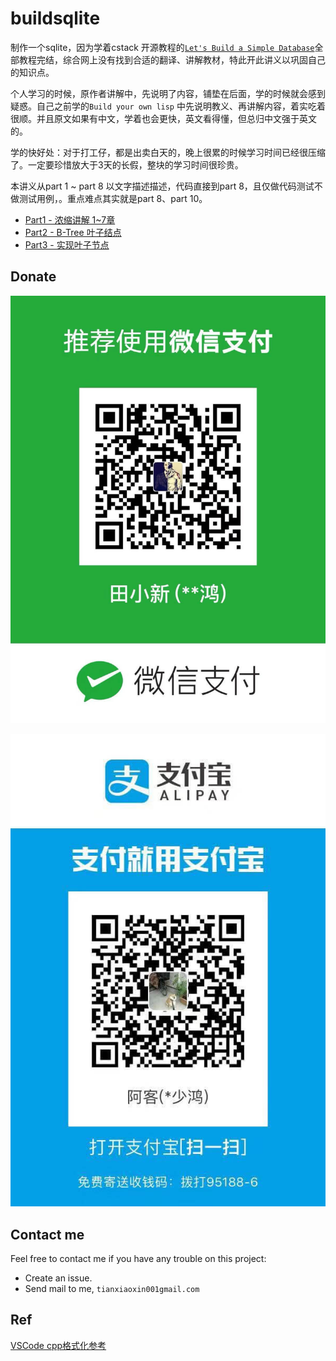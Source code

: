 # buildsqlite

制作一个sqlite，因为学着cstack 开源教程的[`Let's Build a Simple Database`](https://cstack.github.io/db_tutorial/)全部教程完结，综合网上没有找到合适的翻译、讲解教材，特此开此讲义以巩固自己的知识点。

个人学习的时候，原作者讲解中，先说明了内容，铺垫在后面，学的时候就会感到疑惑。自己之前学的`Build your own lisp` 中先说明教义、再讲解内容，着实吃着很顺。并且原文如果有中文，学着也会更快，英文看得懂，但总归中文强于英文的。

学的快好处：对于打工仔，都是出卖白天的，晚上很累的时候学习时间已经很压缩了。一定要珍惜放大于3天的长假，整块的学习时间很珍贵。

本讲义从part 1 ~ part 8 以文字描述描述，代码直接到part 8，且仅做代码测试不做测试用例，。重点难点其实就是part 8、part 10。

+ [Part1 - 浓缩讲解 1~7章](./part1.md)
+ [Part2 - B-Tree 叶子结点](./part2.md)
+ [Part3 - 实现叶子节点](./part3.md)

## Donate

![wechat](./images/donate/wechatPay.jpeg)

![alipay](./images/donate/aliPay.jpeg)

## Contact me

Feel free to contact me if you have any trouble on this project:

+ Create an issue.
+ Send mail to me, `tianxiaoxin001gmail.com`

## Ref

[VSCode cpp格式化参考](https://zhuanlan.zhihu.com/p/356143396)
